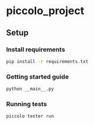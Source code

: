 # piccolo_project

## Setup

### Install requirements

```bash
pip install -r requirements.txt
```

### Getting started guide

```bash
python __main__.py
```

### Running tests

```bash
piccolo tester run
```